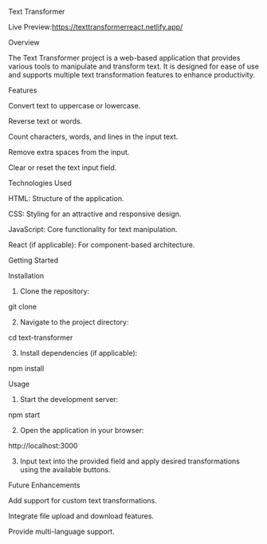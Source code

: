 Text Transformer


Live Preview:https://texttransformerreact.netlify.app/



Overview

The Text Transformer project is a web-based application that provides various tools to manipulate and transform text. It is designed for ease of use and supports multiple text transformation features to enhance productivity.

Features

Convert text to uppercase or lowercase.

Reverse text or words.

Count characters, words, and lines in the input text.

Remove extra spaces from the input.

Clear or reset the text input field.


Technologies Used

HTML: Structure of the application.

CSS: Styling for an attractive and responsive design.

JavaScript: Core functionality for text manipulation.

React (if applicable): For component-based architecture.


Getting Started

Installation

1. Clone the repository:

git clone <repository-url>


2. Navigate to the project directory:

cd text-transformer


3. Install dependencies (if applicable):

npm install



Usage

1. Start the development server:

npm start


2. Open the application in your browser:

http://localhost:3000


3. Input text into the provided field and apply desired transformations using the available buttons.



Future Enhancements

Add support for custom text transformations.

Integrate file upload and download features.

Provide multi-language support.

